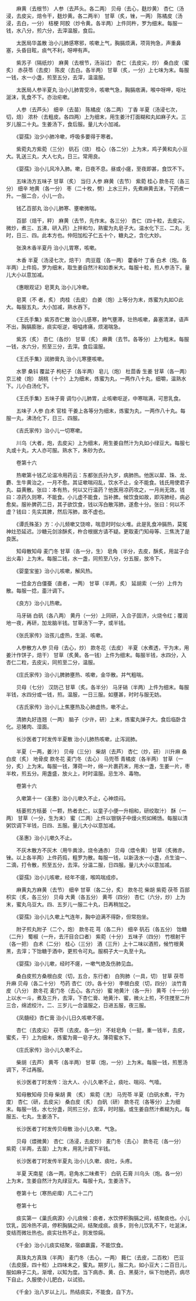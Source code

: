 <!-- { "loadSidebar": true } -->
　　麻黄（去根节） 人参（去芦头。各二两） 贝母（去心，麸炒黄） 杏仁（汤浸，去皮尖，焙令干，麸炒黄。各二两半） 甘草（炙，锉，一两） 陈橘皮（汤浸，去白，一分） 桔梗 阿胶（炒令黄。各半两）上件同杵，罗为细末。每服一钱，水八分，煎六分，去滓温服，食后。

　　太医局华盖散 治小儿肺感寒邪，咳嗽上气，胸膈烦满，项背拘急，声重鼻塞，头昏目眩，痰气不利，呀呷有声。

　　紫苏子（隔纸炒） 麻黄（去根节，汤浴过） 杏仁（去皮尖，炒） 桑白皮（蜜炙） 赤茯苓（去皮） 陈皮（去白。各半两） 甘草（炙，一分）上七味为末。每服一钱，水一小盏，煎至五分，去滓，温温服。

　　太医局人参半夏丸 治小儿肺胃受冷，咳嗽气急，胸膈痞满，喉中呀呷，呕吐涎沫，乳食不下。亦治疟嗽。

　　人参（去芦头） 细辛（去苗） 陈橘皮（各二两） 丁香 半夏（汤浸七次，切，焙） 浓朴（去粗皮。各四两）上为细末，用生姜汁打面糊和丸如麻子大。三岁儿服二十丸。生姜汤下，食后服。量儿大小加减。

　　《婴孺》治少小肺冷嗽，呼吸多要得于寒者。

　　紫菀丸方紫菀（三分） 矾石（烧） 桂心（各二分）上为末，鸡子黄和丸小豆大。乳送三丸，大人七丸，日三。常用良。

　　《婴孺》治小儿风冷入肺。嗽，日夜不息。昼或小瘥，至夜即甚，食饮不下。

　　五味汤方五味子 甘草（炙） 当归 人参 麻黄（去节） 紫菀 桂心 款冬花（各三分） 细辛 地黄（各一分） 枣（二十枚，劈）上水三升，先煮麻黄去沫，下药煮一升。一服二合，小儿一合。

　　钱乙百部丸 治小儿肺寒、壅嗽微喘。

　　百部（焙干，秤） 麻黄（去节，先作末。各三分） 杏仁（四十粒，去皮尖，微炒，煮三、五沸，研入药）上拌和匀，熟蜜为丸皂子大。温水化下三、二丸，无时，日三、四。此本方也。仲阳加松子仁五十个，糖丸之，含化大妙。

　　张涣木香半夏丹 治小儿胃寒，咳嗽。

　　木香 半夏（汤浸七次，焙干） 肉豆蔻（各一两） 藿香叶 丁香 白术（炮。各半两）上件捣，罗为细末，取生姜自然汁和如黍米大。每服十粒，煎人参汤下。量儿大小以意加减。

　　《惠眼观证》皂荚丸 治小儿冷嗽。

　　皂荚（不 者，炙） 肉桂（去皮） 白姜（炮）上等分为末，炼蜜为丸如○此大。每服五丸，大小加减，熟水吞下。

　　《王氏手集》紫苏杏仁散 治小儿感寒，肺气壅滞，壮热咳嗽，鼻塞清涕，语声不出，胸膈膨胀，痰实呕逆，咽嗌疼痛，烦渴喘急。

　　紫苏（炙） 杏仁（各炒） 甘草（炙） 麻黄（去节。各等分）上为粗末。每服一钱，水六分，煎至三分，去滓。食后温服。

　　《王氏手集》润肺膏丸 治小儿寒壅咳嗽。

　　水蓼 桑钭 覆盆子 枸杞子（各半两） 皂儿（炮） 杜茴香 生姜 甘草（各一两） 京三棱（炮） 胡桃（十个）上为细末，炼蜜为丸，一两作八十丸，细嚼，温熟水下。儿小白汤化下。

　　《王氏手集》五味子膏 调匀小儿肺胃，止咳嗽呕逆，中寒喘满，可思乳食。

　　五味子 人参 白术 官桂 干姜上各等分为细末，炼蜜为丸，一两作八十丸。每服一丸，沸汤化下，日三、四服。

　　《吉氏家传》治小儿一切寒嗽。

　　川乌（大者，炮，去皮尖）上为细末，用生姜自然汁为丸如小绿豆大。每服七丸或十丸，大人亦可服。熟水下，朱砂为衣。

　　卷第十六

　　热嗽第十钱乙论温冷用药云：东都张氏孙九岁，病肺热。他医以犀、珠、龙、麝、生牛黄治之，一月不愈。其证嗽喘闷乱，饮水不止，全不能食。钱氏用使君子丸、益黄散。张曰：本有热，何以又行温药？他医用凉药攻之，一月尚无效。钱曰：凉药久则寒，不能食。小儿虚不能食，当补脾。候饮食如故，即泻肺经，病必愈矣。服补脾药二日，其子欲饮食，钱以泻白散泻肺，遂愈十分。张曰：何以不虚？钱曰：先实其脾，然后泻肺，故不虚也。

　　《谭氏殊圣》方：小儿频嗽又饶啼，喘息时时似火堆。此是乳食冲膈热，莫冤神灶恐延迟。沙糖元剑涂酥炙，杵合根据方请不疑。更取麦门知母等、三焦洗了是良医。

　　知母散知母 麦门冬 甘草（各一分，生） 皂角（半分，去皮，酥炙，用盆子合出火毒）上为末。每服二钱，水一盏，同煎至八分，分五服，放冷下。

　　《婴童宝鉴》治小儿咳嗽，解风热。

　　一捻金方白僵蚕（直者，一两） 甘草（半两，炙） 延胡索（一分）上件为散。每服一捻，齑汁调下。

　　《良方》治小儿热嗽。

　　马牙硝 白矾（各八两） 黄丹（一分）上同研，入合子固济，火烧令红；覆润地一夜，再研，加龙脑半钱。甘草汤下一字，或半钱。

　　《张氏家传》治孩儿虚热，生涎、咳嗽。

　　人参散方人参 贝母（去心，炒） 款冬花（去皮） 半夏（水煮透，干为末，用姜汁作饼子，焙干） 甘草（炙黄。各一钱）上件为细末。每服半钱，水四分，入杏仁二粒，去皮尖，同煎至二分，温服。

　　《庄氏家传》治小儿脾肺壅热、咳嗽，金华散。并气粗喘。

　　贝母（七分） 汉防己 甘草（炙。各半分） 马牙硝（半两）上件为细末。每服半钱，水四分或一钱，煎。温服，一日三服。如壅甚，时时与服无妨。

　　《吉氏家传》治小儿上焦壅热及心肺虚热，嗽不止。

　　清肺丸好连翘（一两） 脑子（少许，研）上末，炼蜜丸弹子大。食后临卧含化。忌猪肉、湿面。

　　长沙医者丁时发传半夏散 治小儿肺热咳嗽，止泻润肺。

　　半夏（一两，姜汁） 贝母（三分） 柴胡（去芦） 杏仁（炒，研） 川升麻 桑白皮（炙） 地骨皮 款冬花 麦门冬（去心） 马兜苓 青橘皮（各半两） 甘草（一分，炙）上为末。每服一钱，薄荷一叶，绵一片裹药末，用水一盏，生姜一片，枣半枚，煎五分。用盏盛，放火上，时时温服。忌生冷、毒物。

　　卷第十六

　　久嗽第十一《圣惠》治小儿嗽久不止，心神烦闷。

　　栝蒌煎方栝蒌（一颗，热者去仁，以童子小便一升相和，研绞取汁） 酥（一两） 甘草（一分，生为末） 蜜（二两）上件以银锅子中熳火煎如稀饧。每服以清粥饮调下半钱，日四、五服。量儿大小以意加减。

　　《圣惠》治小儿嗽久不止。

　　不灰木散方不灰木（用牛粪涂，烧令通赤） 贝母（煨令黄） 甘草（炙微赤，锉。以上各半两）上件药捣，粗罗为散。每服一钱，以新汲水一小盏，点生油一、二滴，打令散，煎至五分，去滓。分温二服，日四服。量儿大小以意加减。

　　《婴孺》治小儿咳嗽，经年不瘥，喉鸣喘成疹。

　　麻黄丸方麻黄（去节） 细辛 甘草（各二分，炙） 款冬花 柴胡 紫菀 茯苓 百部 枳实（炙，各三分） 贝母 大黄（各五分） 黄芩（四分） 杏仁（六分，炒）上为末，蜜丸乌豆大。四、五岁儿一服二十丸，日再稍加之。

　　《婴孺》治小儿久嗽上气连年，胸中迫满不得卧，但常抱坐。

　　附子煎丸附子（二个，炮） 款冬花 芎（各二升） 细辛 矾石（各五分） 饴糖（二升） 蜀椒（一升，去汗目合口者） 紫菀（十分） 五味子（四分） 竹根射干（各一把） 白术（二分） 桂心（三分） 酒（三升）上十二味以酒煎，候竹根黄黑，去滓；下饴糖于酒中，更煎令可丸。服桐子大一丸至十丸。

　　《婴孺》治小儿嗽，经时不瘥，一嗽气绝及伤肺见血。

　　桑白皮煎方桑根白皮（切，五合，东行者） 白狗肺（一具，切） 甘草 茯苓 升麻 贝母（各二十分） 芍药 杏仁（炒。各十分） 李根白皮（切，四分） 淡竹青皮（八分） 款冬花 麦门冬（去心。各六分） 蜜 地黄汁（各一升） 黄芩（十一分）上以水一斗，煮及三升，去滓，下杏仁膏、地黄汁、蜜，微火上煎，不住搅至二升三合，绵滤绞汁。二、三岁儿一合温服之，日进五服，夜三服。

　　《凤髓经》杏仁膏 治小儿日久咳嗽不瘥。

　　杏仁（去皮尖） 茯苓（去皮。各一分） 不蛀皂角（一挺，重一钱半，去皮，蜜炙，干）上为细末，炼蜜为膏一皂子大。薄荷蜜水下。

　　《庄氏家传》治小儿久嗽不止。

　　柴胡（去芦） 黄芩（各半两） 甘草（炮，一分）上为末。每服一钱，煎葱汤调下，不过再服。

　　长沙医者丁时发传：治大人、小儿久嗽不止，痰吐、喘闷、气噎。

　　知母散知母 贝母 柴胡 黄 （炙） 紫菀（洗） 马兜苓 半夏（白矾水煮，干为度） 杏仁（研，去皮尖） 桑白皮（炙） 白矾（研） 款冬花（各等分）上为细末。每服一钱，水七分盏，同煎三分，去滓，时时服。或生姜自然汁煮糊为丸，每服五、七丸，生姜汤下。

　　长沙医者丁时发传贝母散 治小儿久嗽、气急。

　　贝母（煨微黄） 杏仁（汤浸，去皮炒） 麦门冬（去心） 款冬花（各一分） 紫菀（半两，去苗）上为末，用乳汁调下半钱。

　　长沙医者丁时发传半夏丸 治小儿久嗽、痰吐，头疼。

　　半夏 天南星（各一两，皂角水二味煮干） 白矾 石膏 川乌头（炮。各一分）上为末，生姜自然汁为丸绿豆大。每服十丸，生姜汤下。

　　卷第十七（寒热疟瘴）凡二十二门

　　卷第十七

　　痰实第一《巢氏病源》小儿痰候：痰者，水饮停积胸膈之间，结聚痰也。小儿饮乳，因冷热不调，停积胸膈之间，结聚成痰。痰多，则令儿饮乳不下，吐涎沫，变结而微壮热也。痰实壮热不止，则发惊痫。

　　《千金》治小儿痰实结聚，宿癖羸露，不能饮食。

　　真珠丸方真珠（半两） 麦门冬（去心，一两） 蕤仁（去皮，二百枚） 巴豆（去皮膜，四十粒）上四味末之，蜜丸。期岁儿，服二丸，如小豆大；二百日儿，服如麻子二丸，渐增，以知为度。当下病赤、黄、白、黑葵汁，纵下勿绝药，病尽下自止。久服使小儿肥白，以试验。

　　《千金》治八岁以上儿，热结痰实，不能食，自下方。

